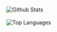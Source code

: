 
<br />
<br />
<img align="center" src="https://github-readme-stats.vercel.app/api?username=codemedic213515&include_all_commits=true&count-private=true&show_icons=true&line_height=30&title_color=CDB4DB&icon_color=CDB4DB&text_color=D3D3D3&bg_color=0A0A0A" alt="Github Stats">
<br />
<br />
<img src="https://github-readme-stats.vercel.app/api/top-langs/?username=codemedic213515&layout=compact&count-private=true&theme=dark&bg_color=0A0A0A" alt="Top Languages"/>
<br />
<br />
<br />
